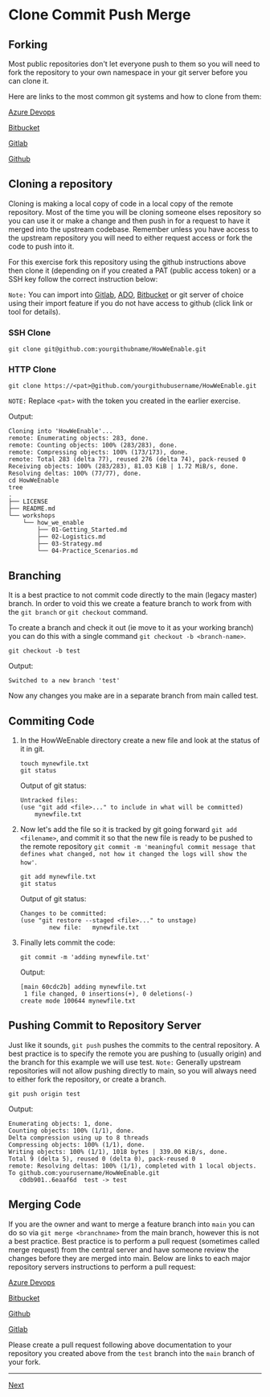 # Clone Commit Push Merge

## Forking

Most public repositories don't let everyone push to them so you will need to fork the repository to your own namespace in your git server before you can clone it.

Here are links to the most common git systems and how to clone from them:

[Azure Devops](https://docs.microsoft.com/en-us/azure/devops/repos/git/forks?view=azure-devops&tabs=visual-studio)

[Bitbucket](https://support.atlassian.com/bitbucket-cloud/docs/fork-a-repository/)

[Gitlab](https://docs.gitlab.com/ee/user/project/repository/forking_workflow.html)

[Github](https://docs.github.com/en/github/getting-started-with-github/fork-a-repo)

## Cloning a repository

Cloning is making a local copy of code in a local copy of the remote repository. Most of the time you will be cloning someone elses repository so you can use it or make a change and then push in for a request to have it merged into the upstream codebase. Remember unless you have access to the upstream repository you will need to either request access or fork the code to push into it.

For this exercise fork this repository using the github instructions above then clone it (depending on if you created a PAT (public access token) or a SSH key follow the correct instruction below:

`Note:` You can import into [Gitlab](https://docs.gitlab.com/ee/user/project/import/github.html), [ADO](https://docs.microsoft.com/en-us/azure/devops/repos/git/import-git-repository?view=azure-devops), [Bitbucket](https://support.atlassian.com/bitbucket-cloud/docs/import-a-repository-from-github-or-gitlab/) or git server of choice using their import feature if you do not have access to github (click link or tool for details).

### SSH Clone

```shell
git clone git@github.com:yourgithubname/HowWeEnable.git
```

### HTTP Clone

```shell
git clone https://<pat>@github.com/yourgithubusername/HowWeEnable.git
```

`NOTE:` Replace `<pat>` with the token you created in the earlier exercise.

Output:

```shell
Cloning into 'HowWeEnable'...
remote: Enumerating objects: 283, done.
remote: Counting objects: 100% (283/283), done.
remote: Compressing objects: 100% (173/173), done.
remote: Total 283 (delta 77), reused 276 (delta 74), pack-reused 0
Receiving objects: 100% (283/283), 81.03 KiB | 1.72 MiB/s, done.
Resolving deltas: 100% (77/77), done.
cd HowWeEnable
tree
.
├── LICENSE
├── README.md
└── workshops
    └── how_we_enable
        ├── 01-Getting_Started.md
        ├── 02-Logistics.md
        ├── 03-Strategy.md
        └── 04-Practice_Scenarios.md
```

## Branching

It is a best practice to not commit code directly to the main (legacy master) branch. In order to void this we create a feature branch to work from with the `git branch` or `git checkout` command.

To create a branch and check it out (ie move to it as your working branch) you can do this with a single command `git checkout -b <branch-name>`.

```shell
git checkout -b test
```

Output:

```shell
Switched to a new branch 'test'
```

Now any changes you make are in a separate branch from main called test.

## Commiting Code

1. In the HowWeEnable directory create a new file and look at the status of it in git.

    ```shell
    touch mynewfile.txt
    git status
    ```

    Output of git status:

    ```shell
    Untracked files:
    (use "git add <file>..." to include in what will be committed)
        mynewfile.txt
    ```

2. Now let's add the file so it is tracked by git going forward `git add <filename>`, and commit it so that the new file is ready to be pushed to the remote repository `git commit -m 'meaningful commit message that defines what changed, not how it changed the logs will show the how'`.

    ```shell
    git add mynewfile.txt
    git status
    ```

    Output of git status:

    ```shell
    Changes to be committed:
    (use "git restore --staged <file>..." to unstage)
            new file:   mynewfile.txt
    ```

3. Finally lets commit the code:

    ```shell
    git commit -m 'adding mynewfile.txt'
    ```

    Output:

    ```shell
    [main 60cdc2b] adding mynewfile.txt
     1 file changed, 0 insertions(+), 0 deletions(-)
    create mode 100644 mynewfile.txt
    ```

## Pushing Commit to Repository Server

Just like it sounds, `git push` pushes the commits to the central repository. A best practice is to specify the remote you are pushing to (usually origin) and the branch for this example we will use test. `Note:` Generally upstream repositories will not allow pushing directly to main, so you will always need to either fork the repository, or create a branch.

```shell
git push origin test
```

Output:

```shell
Enumerating objects: 1, done.
Counting objects: 100% (1/1), done.
Delta compression using up to 8 threads
Compressing objects: 100% (1/1), done.
Writing objects: 100% (1/1), 1018 bytes | 339.00 KiB/s, done.
Total 9 (delta 5), reused 0 (delta 0), pack-reused 0
remote: Resolving deltas: 100% (1/1), completed with 1 local objects.
To github.com:yourusername/HowWeEnable.git
   c0db901..6eaaf6d  test -> test
```

## Merging Code

If you are the owner and want to merge a feature branch into `main` you can do so via `git merge <branchname>` from the main branch, however this is not a best practice. Best practice is to perform a pull request (sometimes called merge request) from the central server and have someone review the changes before they are merged into main. Below are links to each major repository servers instructions to perform a pull request:

[Azure Devops](https://docs.microsoft.com/en-us/azure/devops/repos/git/pull-requests?view=azure-devops)

[Bitbucket](https://www.atlassian.com/git/tutorials/making-a-pull-request)

[Github](https://docs.github.com/en/github/collaborating-with-issues-and-pull-requests/creating-a-pull-request)

[Gitlab](https://docs.gitlab.com/ee/user/project/merge_requests/creating_merge_requests.html)

Please create a pull request following above documentation to your repository you created above from the `test` branch into the `main` branch of your fork.

---

[Next](03-advanced-git.md)
